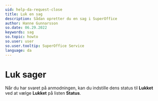 ```yaml
---
uid: help-da-request-close
title: Luk en sag
description: Sådan opretter du en sag i SuperOffice
author: Hanne Gunnarsson
so.date: 06.29.2022
keywords: sag
so.topic: howto
so.user: user
so.user.tooltip: SuperOffice Service
language: da
---
```


# Luk sager

Når du har svaret på anmodningen, kan du indstille dens status til **Lukket** ved at vælge **Lukket** på listen **Status**.

<!-- Referenced links -->

<!-- Referenced images -->
